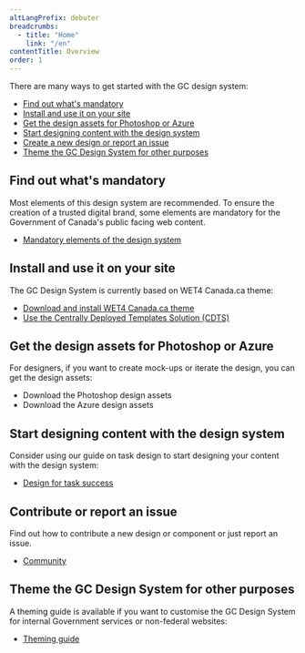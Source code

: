 ```yaml
---
altLangPrefix: debuter
breadcrumbs:
  - title: "Home"
    link: "/en"
contentTitle: Overview
order: 1
---
```

<p>There are many ways to get started with the GC design system:</p>
<ul>
<li><a href="#mandatory">Find out what's mandatory</a></li>
 <li><a href="#install">Install and use it on your site</a></li>
 <li><a href="#design-assets">Get the design assets for Photoshop or Azure</a></li>
 <li><a href="#content-design">Start designing content with the design system</a></li>
 <li><a href="#issue-contribution">Create a new design or report an issue</a></li>
 <li><a href="#theming">Theme the GC Design System for other purposes</a></li>
</ul>

<section>
  <h2 id="mandatory">Find out what's mandatory</h2>
  <p>Most elements of this design system are recommended. To ensure the creation of a trusted digital brand, some elements are mandatory for the Government of Canada's public facing web content.</p>
  <ul>
  <li><a href="https://www.canada.ca/en/treasury-board-secretariat/services/government-communications/canada-content-information-architecture-specification/mandatory-elements.html">Mandatory elements of the design system</a></li>
  </ul>
</section>

<section>
  <h2 id="install">Install and use it on your site</h2>
  <p>The GC Design System is currently based on WET4 Canada.ca theme:</p>
  <ul>
    <li><a href="https://github.com/wet-boew/GCWeb/releases/tag/v6.0">Download and install WET4 Canada.ca theme</a></li>
    <li><a href="https://cenw-wscoe.github.io/sgdc-cdts/docs/index-en.html">Use the Centrally Deployed Templates Solution (CDTS)</a></li>
  </ul>
</section>

<section>
  <h2 id="design-assets">Get the design assets for Photoshop or Azure</h2>
  <p>For designers, if you want to create mock-ups or iterate the design, you can get the design assets:</p>
  <ul>
    <li>Download the Photoshop design assets</li>
    <li>Download the Azure design assets</li>
  </ul>
</section>

<section>
  <h2 id="content-design">Start designing content with the design system</h2>
  <p>Consider using our guide on task design to start designing your content with the design system:</p>
  <ul>
    <li><a href="./content-design/design-for-task-success">Design for task success</a></li>
  </ul>
</section>

<section>
  <h2 id="issue-contribution">Contribute or report an issue</h2>
  <p>Find out how to contribute a new design or component or just report an issue.</p>
  <ul><li><a href="./community">Community</a></li></ul>
</section>

<section>
  <h2 id="theming">Theme the GC Design System for other purposes</h2>
  <p>A theming guide is available if you want to customise the GC Design System for internal Government services or non-federal websites:</p>
  <ul><li><a href="./branding/theming">Theming guide</a></li></ul>
</section>
